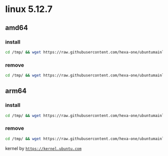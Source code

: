 # linux 5.12.7

## amd64

### install
```bash
cd /tmp/ && wget https://raw.githubusercontent.com/hexa-one/ubuntumainline/main/catalog/5.12.7/install.sh && chmod +x install.sh && sudo ./install.sh -amd
```
### remove
```bash
cd /tmp/ && wget https://raw.githubusercontent.com/hexa-one/ubuntumainline/main/catalog/5.12.7/install.sh && chmod +x install.sh && sudo ./install.sh -r
```
## arm64

### install
```bash
cd /tmp/ && wget https://raw.githubusercontent.com/hexa-one/ubuntumainline/main/catalog/5.12.7/install.sh && chmod +x install.sh && sudo ./install.sh -arm
```
### remove
```bash
cd /tmp/ && wget https://raw.githubusercontent.com/hexa-one/ubuntumainline/main/catalog/5.12.7/install.sh && chmod +x install.sh && sudo ./install.sh -r
```


kernel by [`https://kernel.ubuntu.com`](https://kernel.ubuntu.com/)
